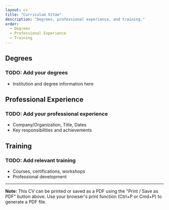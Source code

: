 ```yaml
---
layout: cv
title: "Curriculum Vitae"
description: "Degrees, professional experience, and training."
order:
  - Degrees
  - Professional Experience
  - Training
---
```


## Degrees

### TODO: Add your degrees
- Institution and degree information here

## Professional Experience

### TODO: Add your professional experience
- Company/Organization, Title, Dates
- Key responsibilities and achievements

## Training

### TODO: Add relevant training
- Courses, certifications, workshops
- Professional development

---

**Note:** This CV can be printed or saved as a PDF using the "Print / Save as PDF" button above. Use your browser's print function (Ctrl+P or Cmd+P) to generate a PDF file.
